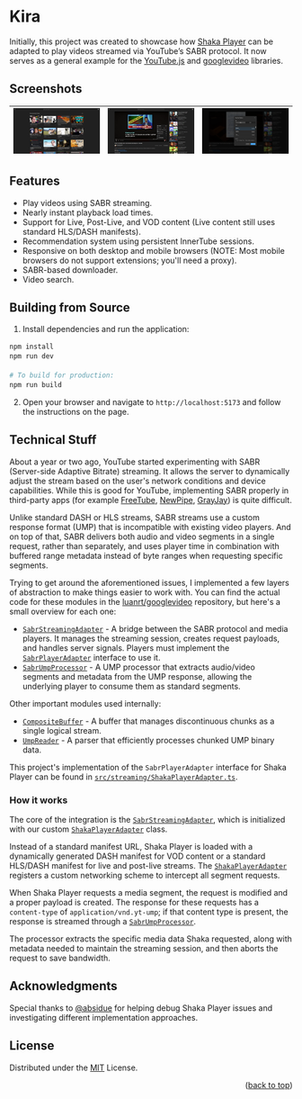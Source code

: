 # Kira

Initially, this project was created to showcase how [Shaka Player][shaka] can be adapted to play videos streamed via YouTube’s SABR protocol. It now serves as a general example for the [YouTube.js](youtubeijs) and [googlevideo](googlevideo) libraries.

## Screenshots

| [![Kira's home page.](screenshots/home-page.png "Home page")](screenshots/home-page.png) | [![Kira's watch page.](screenshots/watch-page.png "Watch page")](screenshots/watch-page.png) | [![Kira's downloader dialog.](screenshots/downloader.png "Downloader")](screenshots/downloader.png) |
| ---------------------------------------------------------------- | -------------------------------------------------------------------- | ------------------------------------------------------------------------ |

## Features

* Play videos using SABR streaming.
* Nearly instant playback load times.
* Support for Live, Post-Live, and VOD content (Live content still uses standard HLS/DASH manifests).
* Recommendation system using persistent InnerTube sessions.
* Responsive on both desktop and mobile browsers (NOTE: Most mobile browsers do not support extensions; you'll need a proxy).
* SABR-based downloader.
* Video search.

## Building from Source

1. Install dependencies and run the application:
```bash
npm install
npm run dev

# To build for production:
npm run build
```

2. Open your browser and navigate to `http://localhost:5173` and follow the instructions on the page.

## Technical Stuff

About a year or two ago, YouTube started experimenting with SABR (Server-side Adaptive Bitrate) streaming. It allows the server to dynamically adjust the stream based on the user's network conditions and device capabilities. While this is good for YouTube, implementing SABR properly in third-party apps (for example [FreeTube][freetube], [NewPipe][newpipe], [GrayJay][grayjay]) is quite difficult.

Unlike standard DASH or HLS streams, SABR streams use a custom response format (UMP) that is incompatible with existing video players. And on top of that, SABR delivers both audio and video segments in a single request, rather than separately, and uses player time in combination with buffered range metadata instead of byte ranges when requesting specific segments.

Trying to get around the aforementioned issues, I implemented a few layers of abstraction to make things easier to work with. You can find the actual code for these modules in the [luanrt/googlevideo][googlevideo] repository, but here's a small overview for each one:

* [`SabrStreamingAdapter`][sabrstreamingadapter] - A bridge between the SABR protocol and media players. It manages the streaming session, creates request payloads, and handles server signals. Players must implement the [`SabrPlayerAdapter`][sabrplayeradapter] interface to use it.
* [`SabrUmpProcessor`][sabrumpprocessor] - A UMP processor that extracts audio/video segments and metadata from the UMP response, allowing the underlying player to consume them as standard segments.

Other important modules used internally:
* [`CompositeBuffer`][compositebuffer] - A buffer that manages discontinuous chunks as a single logical stream.
* [`UmpReader`][umpreader] - A parser that efficiently processes chunked UMP binary data.

This project's implementation of the `SabrPlayerAdapter` interface for Shaka Player can be found in [`src/streaming/ShakaPlayerAdapter.ts`][shakaplayeradapter].

### How it works
The core of the integration is the [`SabrStreamingAdapter`][sabrstreamingadapter], which is initialized with our custom [`ShakaPlayerAdapter`][shakaplayeradapter] class.

Instead of a standard manifest URL, Shaka Player is loaded with a dynamically generated DASH manifest for VOD content or a standard HLS/DASH manifest for live and post-live streams. The [`ShakaPlayerAdapter`][shakaplayeradapter] registers a custom networking scheme to intercept all segment requests.

When Shaka Player requests a media segment, the request is modified and a proper payload is created. The response for these requests has a `content-type` of `application/vnd.yt-ump`; if that content type is present, the response is streamed through a [`SabrUmpProcessor`][sabrumpprocessor].

The processor extracts the specific media data Shaka requested, along with metadata needed to maintain the streaming session, and then aborts the request to save bandwidth.


## Acknowledgments
Special thanks to [@absidue](https://github.com/absidue) for helping debug Shaka Player issues and investigating different implementation approaches.

## License
Distributed under the [MIT](./LICENSE) License.

<p align="right">
(<a href="#top">back to top</a>)
</p>

<!-- Reference links to keep this from getting too messy. -->
[shaka]: https://shaka-player-demo.appspot.com/
[screenshot]: https://github.com/user-attachments/assets/a415b993-aeef-4dea-83ae-1ee2fb7efdb2
[node]: https://nodejs.org/
[deno]: https://deno.com/
[freetube]: https://freetubeapp.io/
[newpipe]: https://newpipe.net/
[grayjay]: https://grayjay.app/
[googlevideo]: https://www.github.com/LuanRT/googlevideo
[youtubeijs]: https://github.com/LuanRT/youtube.js
[sabrstreamingadapter]: src/core/SabrStreamingAdapter.ts
[sabrplayeradapter]: https://github.com/LuanRT/googlevideo/blob/main/src/types/sabrStreamingAdapterTypes.ts#L81-L93
[sabrumpprocessor]: https://github.com/LuanRT/googlevideo/blob/main/src/core/SabrUmpProcessor.ts
[compositebuffer]: https://github.com/LuanRT/googlevideo/blob/main/src/core/CompositeBuffer.ts
[umpreader]: https://github.com/LuanRT/googlevideo/blob/main/src/core/UmpReader.ts
[shakaplayeradapter]: src/streaming/ShakaPlayerAdapter.ts